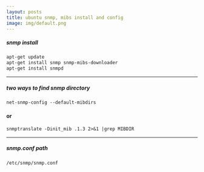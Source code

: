 ```yaml
---
layout: posts
title: ubuntu snmp, mibs install and config
image: img/default.png
---
```


##### snmp install

```markdown
apt-get update
apt-get install snmp snmp-mibs-downloader
apt-get install snmpd
```

* * *

##### two ways to find snmp directory

```markdown
net-snmp-config --default-mibdirs
```

#### or

```markdown
snmptranslate -Dinit_mib .1.3 2>&1 |grep MIBDIR
```

* * *

##### snmp.conf path

```markdown
/etc/snmp/snmp.conf
```
